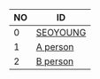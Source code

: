 |NO|ID|
|-|-|
|0|[SEOYOUNG](https://github.com/Seo-Young/sos-master)|
|1|[A person](https://github.com/a-person/sos-master)|
|2|[B person](https://github.com/b-person/sos-master)|
